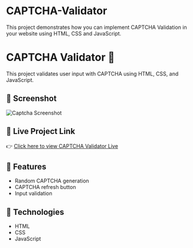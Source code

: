 # CAPTCHA-Validator
This project demonstrates how you can implement CAPTCHA Validation in your website using HTML, CSS and JavaScript.

# CAPTCHA Validator 🔐

This project validates user input with CAPTCHA using HTML, CSS, and JavaScript.

## 📸 Screenshot
![Captcha Screenshot](screenshot.png)

## 🔗 Live Project Link
👉 [Click here to view CAPTCHA Validator Live](https://codepen.io/Siddarth-RK/pen/xbwOPMN)

## 🚀 Features
- Random CAPTCHA generation
- CAPTCHA refresh button
- Input validation

## 📁 Technologies
- HTML
- CSS
- JavaScript
